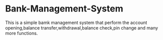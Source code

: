 # Bank-Management-System
This is a simple bamk management system that perform the account opening,balance transfer,withdrawal,balance check,pin change and many more functions.
